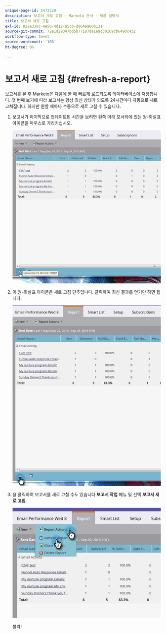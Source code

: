 ```yaml
---
unique-page-id: 5472328
description: 보고서 새로 고침 - Marketo 문서 - 제품 설명서
title: 보고서 새로 고침
exl-id: 022e338c-4e50-4d12-a5cb-d864aa60b131
source-git-commit: 72e1d29347bd5b77107da1e9c30169cb6490c432
workflow-type: tm+mt
source-wordcount: '108'
ht-degree: 0%

---
```


# 보고서 새로 고침 {#refresh-a-report}

보고서를 본 후 Marketo은 다음에 볼 때 빠르게 로드되도록 데이터베이스에 저장합니다. 첫 번째 보기에 따라 보고서는 항상 최신 상태가 되도록 24시간마다 자동으로 새로 고쳐집니다. 하지만 원할 때마다 수동으로 새로 고칠 수 있습니다.

1. 보고서가 마지막으로 업데이트된 시간을 보려면 왼쪽 아래 모서리에 있는 원-화살표 아이콘을 마우스로 가리키십시오.

   ![](assets/one.png)

1. 이 원-화살표 아이콘은 새로 고침 단추입니다. 클릭하여 최신 결과를 얻기만 하면 됩니다.

   ![](assets/two.png)

1. 을 클릭하여 보고서를 새로 고칠 수도 있습니다 **보고서 작업** 메뉴 및 선택 **보고서 새로 고침**.

   ![](assets/three.png)

   불라!
